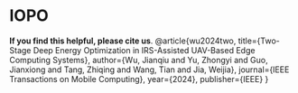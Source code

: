 # IOPO
 **If you find this helpful, please cite us**.
 @article{wu2024two,
  title={Two-Stage Deep Energy Optimization in IRS-Assisted UAV-Based Edge Computing Systems},
  author={Wu, Jianqiu and Yu, Zhongyi and Guo, Jianxiong and Tang, Zhiqing and Wang, Tian and Jia, Weijia},
  journal={IEEE Transactions on Mobile Computing},
  year={2024},
  publisher={IEEE}
}
 
